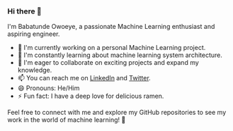 ### Hi there 👋

I'm Babatunde Owoeye, a passionate Machine Learning enthusiast and aspiring engineer.

- 🔭 I'm currently working on a personal Machine Learning project.
- 🌱 I'm constantly learning about machine learning system architecture.
- 👯 I'm eager to collaborate on exciting projects and expand my knowledge.
- 📫 You can reach me on [LinkedIn](https://www.linkedin.com/in/babatunde-owoeye-4a20b5173/) and [Twitter](https://twitter.com/OWOEYEBABATUND3).
- 😄 Pronouns: He/Him
- ⚡ Fun fact: I have a deep love for delicious ramen.

Feel free to connect with me and explore my GitHub repositories to see my work in the world of machine learning! 🚀

